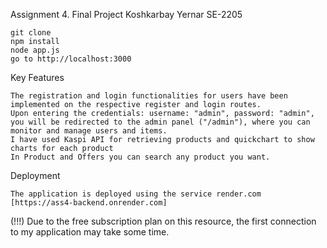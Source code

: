 Assignment 4. Final Project
Koshkarbay Yernar SE-2205

    git clone
    npm install
    node app.js
    go to http://localhost:3000

Key Features

    The registration and login functionalities for users have been implemented on the respective register and login routes.
    Upon entering the credentials: username: "admin", password: "admin", you will be redirected to the admin panel ("/admin"), where you can monitor and manage users and items.
    I have used Kaspi API for retrieving products and quickchart to show charts for each product
    In Product and Offers you can search any product you want.

Deployment

    The application is deployed using the service render.com
    [https://ass4-backend.onrender.com]

(!!!) Due to the free subscription plan on this resource, the first connection to my application may take some time.
